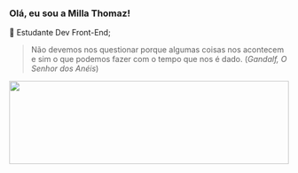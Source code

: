 ### Olá, eu sou a Milla Thomaz!

🎃 Estudante Dev Front-End;  

> Não devemos nos questionar porque algumas coisas nos acontecem e sim o que podemos fazer com o tempo que nos é dado. (*Gandalf, O Senhor dos Anéis*)

<div>
  <img height='150em' width='100%' src='https://github-readme-stats.vercel.app/api/top-langs/?username=thomillaz&layout=compact&theme=gruvbox'/>
</div>
